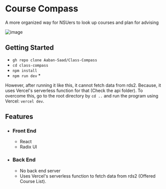 # Course Compass
A more organized way for NSUers to look up courses and plan for advising

![image](https://github.com/user-attachments/assets/1f921991-0c1c-442f-abe9-d4d7795c906c)

## Getting Started
- ```gh repo clone Aaban-Saad/Class-Compass```
- ```cd class-compass```
- ```npm install```
- ```npm run dev``` *

However, after running it like this, it cannot fetch data from rds2. Because, it uses Vercel's serverless function for that (Check the api folder). To overcome this, go to the root directory by  ```cd ..``` and run the program using Vercel: ```vercel dev```.

## Features
- ### Front End
    - React
    - Radix UI

- ### Back End
    - No back end server
    - Uses Vercel's serverless function to fetch data from rds2 (Offered Course List).
